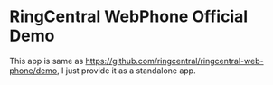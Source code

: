 # RingCentral WebPhone Official Demo

This app is same as https://github.com/ringcentral/ringcentral-web-phone/demo, I just provide it as a standalone app.
